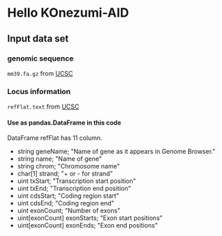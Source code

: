 # Hello KOnezumi-AID
## Input data set

### genomic sequence
`mm39.fa.gz` from [UCSC](
https://hgdownload.soe.ucsc.edu/goldenPath/mm39/bigZips/
)

### Locus information
`refFlat.text` from [UCSC](
https://hgdownload.soe.ucsc.edu/goldenPath/mm39/database/
)
#### Use as pandas.DataFrame in this code
DataFrame refFlat has 11 column.
- string  geneName;           "Name of gene as it appears in Genome Browser." 
- string  name;               "Name of gene" 
- string  chrom;              "Chromosome name" 
- char[1] strand;             "+ or - for strand" 
- uint    txStart;            "Transcription start position" 
- uint    txEnd;              "Transcription end position" 
- uint    cdsStart;           "Coding region start" 
- uint    cdsEnd;             "Coding region end" 
- uint    exonCount;          "Number of exons" 
- uint[exonCount] exonStarts; "Exon start positions" 
- uint[exonCount] exonEnds;   "Exon end positions" 